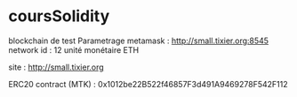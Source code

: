 # coursSolidity
blockchain de test 
Parametrage metamask : http://small.tixier.org:8545
network id : 12 
unité monétaire ETH


site : http://small.tixier.org


ERC20 contract (MTK) : 0x1012be22B522f46857F3d491A9469278F542F112
